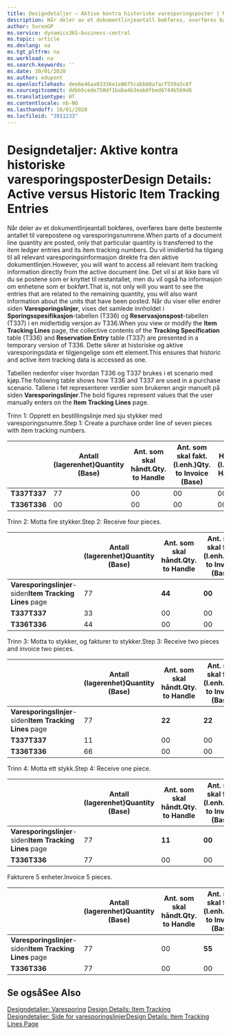 ```yaml
---
title: Designdetaljer – Aktive kontra historiske varesporingsposter | Microsoft-dokumentasjon
description: Når deler av et dokumentlinjeantall bokføres, overføres bare dette bestemte antallet til varepostene og varesporingsnumrene. Du vil imidlertid ha tilgang til all relevant varesporingsinformasjon direkte fra den aktive dokumentlinjen. Det vil si at ikke bare vil du se postene som er knyttet til restantallet, men du vil også ha informasjon om enhetene som er bokført. Når du viser eller endrer siden **Varesporingslinjer**, vises det samlede innholdet i **Sporingsspesifikasjon**-tabellen (T336) og **Reservasjonspost**-tabellen (T337) i en midlertidig versjon av T336. Dette sikrer at historiske og aktive varesporingsdata er tilgjengelige som ett element.
author: SorenGP
ms.service: dynamics365-business-central
ms.topic: article
ms.devlang: na
ms.tgt_pltfrm: na
ms.workload: na
ms.search.keywords: ''
ms.date: 10/01/2020
ms.author: edupont
ms.openlocfilehash: dee6e46aa03336e1e86f5cabbb0afacf559a5c8f
ms.sourcegitcommit: ddbb5cede750df1baba4b3eab8fbed6744b5b9d6
ms.translationtype: HT
ms.contentlocale: nb-NO
ms.lasthandoff: 10/01/2020
ms.locfileid: "3911233"
---
```

# <a name="design-details-active-versus-historic-item-tracking-entries"></a><span data-ttu-id="61164-107">Designdetaljer: Aktive kontra historiske varesporingsposter</span><span class="sxs-lookup"><span data-stu-id="61164-107">Design Details: Active versus Historic Item Tracking Entries</span></span>
<span data-ttu-id="61164-108">Når deler av et dokumentlinjeantall bokføres, overføres bare dette bestemte antallet til varepostene og varesporingsnumrene.</span><span class="sxs-lookup"><span data-stu-id="61164-108">When parts of a document line quantity are posted, only that particular quantity is transferred to the item ledger entries and its item tracking numbers.</span></span> <span data-ttu-id="61164-109">Du vil imidlertid ha tilgang til all relevant varesporingsinformasjon direkte fra den aktive dokumentlinjen.</span><span class="sxs-lookup"><span data-stu-id="61164-109">However, you will want to access all relevant item tracking information directly from the active document line.</span></span> <span data-ttu-id="61164-110">Det vil si at ikke bare vil du se postene som er knyttet til restantallet, men du vil også ha informasjon om enhetene som er bokført.</span><span class="sxs-lookup"><span data-stu-id="61164-110">That is, not only will you want to see the entries that are related to the remaining quantity, you will also want information about the units that have been posted.</span></span> <span data-ttu-id="61164-111">Når du viser eller endrer siden **Varesporingslinjer**, vises det samlede innholdet i **Sporingsspesifikasjon**-tabellen (T336) og **Reservasjonspost**-tabellen (T337) i en midlertidig versjon av T336.</span><span class="sxs-lookup"><span data-stu-id="61164-111">When you view or modify the **Item Tracking Lines** page, the collective contents of the **Tracking Specification** table (T336) and **Reservation Entry** table (T337) are presented in a temporary version of T336.</span></span> <span data-ttu-id="61164-112">Dette sikrer at historiske og aktive varesporingsdata er tilgjengelige som ett element.</span><span class="sxs-lookup"><span data-stu-id="61164-112">This ensures that historic and active item tracking data is accessed as one.</span></span>  

 <span data-ttu-id="61164-113">Tabellen nedenfor viser hvordan T336 og T337 brukes i et scenario med kjøp.</span><span class="sxs-lookup"><span data-stu-id="61164-113">The following table shows how T336 and T337 are used in a purchase scenario.</span></span> <span data-ttu-id="61164-114">Tallene i fet representerer verdier som brukeren angir manuelt på siden **Varesporingslinjer**.</span><span class="sxs-lookup"><span data-stu-id="61164-114">The bold figures represent values that the user manually enters on the **Item Tracking Lines** page.</span></span>  

 <span data-ttu-id="61164-115">Trinn 1: Opprett en bestillingslinje med sju stykker med varesporingsnumre.</span><span class="sxs-lookup"><span data-stu-id="61164-115">Step 1: Create a purchase order line of seven pieces with item tracking numbers.</span></span>  

||<span data-ttu-id="61164-116">**Antall (lagerenhet)**</span><span class="sxs-lookup"><span data-stu-id="61164-116">**Quantity (Base)**</span></span>|<span data-ttu-id="61164-117">**Ant. som skal håndt.**</span><span class="sxs-lookup"><span data-stu-id="61164-117">**Qty. to Handle**</span></span>|<span data-ttu-id="61164-118">**Ant. som skal fakt. (l.enh.)**</span><span class="sxs-lookup"><span data-stu-id="61164-118">**Qty. to Invoice (Base)**</span></span>|<span data-ttu-id="61164-119">**Håndtert antall (l.enh.)**</span><span class="sxs-lookup"><span data-stu-id="61164-119">**Quantity Handled (Base)**</span></span>|<span data-ttu-id="61164-120">**Fakturert antall (l.enh.)**</span><span class="sxs-lookup"><span data-stu-id="61164-120">**Quantity Invoiced (Base)**</span></span>|  
|-|----------------------------------------------|--------------------------------------------|------------------------------------------------------|-------------------------------------------------------|--------------------------------------------------------|  
|<span data-ttu-id="61164-121">**T337**</span><span class="sxs-lookup"><span data-stu-id="61164-121">**T337**</span></span>|<span data-ttu-id="61164-122">7</span><span class="sxs-lookup"><span data-stu-id="61164-122">7</span></span>|<span data-ttu-id="61164-123">0</span><span class="sxs-lookup"><span data-stu-id="61164-123">0</span></span>|<span data-ttu-id="61164-124">0</span><span class="sxs-lookup"><span data-stu-id="61164-124">0</span></span>|<span data-ttu-id="61164-125">0</span><span class="sxs-lookup"><span data-stu-id="61164-125">0</span></span>|<span data-ttu-id="61164-126">0</span><span class="sxs-lookup"><span data-stu-id="61164-126">0</span></span>|  
|<span data-ttu-id="61164-127">**T336**</span><span class="sxs-lookup"><span data-stu-id="61164-127">**T336**</span></span>|<span data-ttu-id="61164-128">0</span><span class="sxs-lookup"><span data-stu-id="61164-128">0</span></span>|<span data-ttu-id="61164-129">0</span><span class="sxs-lookup"><span data-stu-id="61164-129">0</span></span>|<span data-ttu-id="61164-130">0</span><span class="sxs-lookup"><span data-stu-id="61164-130">0</span></span>|<span data-ttu-id="61164-131">0</span><span class="sxs-lookup"><span data-stu-id="61164-131">0</span></span>|<span data-ttu-id="61164-132">0</span><span class="sxs-lookup"><span data-stu-id="61164-132">0</span></span>|  

 <span data-ttu-id="61164-133">Trinn 2: Motta fire stykker.</span><span class="sxs-lookup"><span data-stu-id="61164-133">Step 2: Receive four pieces.</span></span>  

||<span data-ttu-id="61164-134">**Antall (lagerenhet)**</span><span class="sxs-lookup"><span data-stu-id="61164-134">**Quantity (Base)**</span></span>|<span data-ttu-id="61164-135">**Ant. som skal håndt.**</span><span class="sxs-lookup"><span data-stu-id="61164-135">**Qty. to Handle**</span></span>|<span data-ttu-id="61164-136">**Ant. som skal fakt. (l.enh.)**</span><span class="sxs-lookup"><span data-stu-id="61164-136">**Qty. to Invoice (Base)**</span></span>|<span data-ttu-id="61164-137">**Håndtert antall (l.enh.)**</span><span class="sxs-lookup"><span data-stu-id="61164-137">**Quantity Handled (Base)**</span></span>|<span data-ttu-id="61164-138">**Fakturert antall (l.enh.)**</span><span class="sxs-lookup"><span data-stu-id="61164-138">**Quantity Invoiced (Base)**</span></span>|  
|-|----------------------------------------------|--------------------------------------------|------------------------------------------------------|-------------------------------------------------------|--------------------------------------------------------|  
|<span data-ttu-id="61164-139">**Varesporingslinjer**-siden</span><span class="sxs-lookup"><span data-stu-id="61164-139">**Item Tracking Lines** page</span></span>|<span data-ttu-id="61164-140">7</span><span class="sxs-lookup"><span data-stu-id="61164-140">7</span></span>|<span data-ttu-id="61164-141">**4**</span><span class="sxs-lookup"><span data-stu-id="61164-141">**4**</span></span>|<span data-ttu-id="61164-142">**0**</span><span class="sxs-lookup"><span data-stu-id="61164-142">**0**</span></span>|<span data-ttu-id="61164-143">0</span><span class="sxs-lookup"><span data-stu-id="61164-143">0</span></span>|<span data-ttu-id="61164-144">0</span><span class="sxs-lookup"><span data-stu-id="61164-144">0</span></span>|  
|<span data-ttu-id="61164-145">**T337**</span><span class="sxs-lookup"><span data-stu-id="61164-145">**T337**</span></span>|<span data-ttu-id="61164-146">3</span><span class="sxs-lookup"><span data-stu-id="61164-146">3</span></span>|<span data-ttu-id="61164-147">0</span><span class="sxs-lookup"><span data-stu-id="61164-147">0</span></span>|<span data-ttu-id="61164-148">0</span><span class="sxs-lookup"><span data-stu-id="61164-148">0</span></span>|<span data-ttu-id="61164-149">0</span><span class="sxs-lookup"><span data-stu-id="61164-149">0</span></span>|<span data-ttu-id="61164-150">0</span><span class="sxs-lookup"><span data-stu-id="61164-150">0</span></span>|  
|<span data-ttu-id="61164-151">**T336**</span><span class="sxs-lookup"><span data-stu-id="61164-151">**T336**</span></span>|<span data-ttu-id="61164-152">4</span><span class="sxs-lookup"><span data-stu-id="61164-152">4</span></span>|<span data-ttu-id="61164-153">0</span><span class="sxs-lookup"><span data-stu-id="61164-153">0</span></span>|<span data-ttu-id="61164-154">0</span><span class="sxs-lookup"><span data-stu-id="61164-154">0</span></span>|<span data-ttu-id="61164-155">4</span><span class="sxs-lookup"><span data-stu-id="61164-155">4</span></span>|<span data-ttu-id="61164-156">0</span><span class="sxs-lookup"><span data-stu-id="61164-156">0</span></span>|  

 <span data-ttu-id="61164-157">Trinn 3: Motta to stykker, og fakturer to stykker.</span><span class="sxs-lookup"><span data-stu-id="61164-157">Step 3: Receive two pieces and invoice two pieces.</span></span>  

||<span data-ttu-id="61164-158">**Antall (lagerenhet)**</span><span class="sxs-lookup"><span data-stu-id="61164-158">**Quantity (Base)**</span></span>|<span data-ttu-id="61164-159">**Ant. som skal håndt.**</span><span class="sxs-lookup"><span data-stu-id="61164-159">**Qty. to Handle**</span></span>|<span data-ttu-id="61164-160">**Ant. som skal fakt. (l.enh.)**</span><span class="sxs-lookup"><span data-stu-id="61164-160">**Qty. to Invoice (Base)**</span></span>|<span data-ttu-id="61164-161">**Håndtert antall (l.enh.)**</span><span class="sxs-lookup"><span data-stu-id="61164-161">**Quantity Handled (Base)**</span></span>|<span data-ttu-id="61164-162">**Fakturert antall (l.enh.)**</span><span class="sxs-lookup"><span data-stu-id="61164-162">**Quantity Invoiced (Base)**</span></span>|  
|-|----------------------------------------------|--------------------------------------------|------------------------------------------------------|-------------------------------------------------------|--------------------------------------------------------|  
|<span data-ttu-id="61164-163">**Varesporingslinjer**-siden</span><span class="sxs-lookup"><span data-stu-id="61164-163">**Item Tracking Lines** page</span></span>|<span data-ttu-id="61164-164">7</span><span class="sxs-lookup"><span data-stu-id="61164-164">7</span></span>|<span data-ttu-id="61164-165">**2**</span><span class="sxs-lookup"><span data-stu-id="61164-165">**2**</span></span>|<span data-ttu-id="61164-166">**2**</span><span class="sxs-lookup"><span data-stu-id="61164-166">**2**</span></span>|<span data-ttu-id="61164-167">4</span><span class="sxs-lookup"><span data-stu-id="61164-167">4</span></span>|<span data-ttu-id="61164-168">0</span><span class="sxs-lookup"><span data-stu-id="61164-168">0</span></span>|  
|<span data-ttu-id="61164-169">**T337**</span><span class="sxs-lookup"><span data-stu-id="61164-169">**T337**</span></span>|<span data-ttu-id="61164-170">1</span><span class="sxs-lookup"><span data-stu-id="61164-170">1</span></span>|<span data-ttu-id="61164-171">0</span><span class="sxs-lookup"><span data-stu-id="61164-171">0</span></span>|<span data-ttu-id="61164-172">0</span><span class="sxs-lookup"><span data-stu-id="61164-172">0</span></span>|<span data-ttu-id="61164-173">0</span><span class="sxs-lookup"><span data-stu-id="61164-173">0</span></span>|<span data-ttu-id="61164-174">0</span><span class="sxs-lookup"><span data-stu-id="61164-174">0</span></span>|  
|<span data-ttu-id="61164-175">**T336**</span><span class="sxs-lookup"><span data-stu-id="61164-175">**T336**</span></span>|<span data-ttu-id="61164-176">6</span><span class="sxs-lookup"><span data-stu-id="61164-176">6</span></span>|<span data-ttu-id="61164-177">0</span><span class="sxs-lookup"><span data-stu-id="61164-177">0</span></span>|<span data-ttu-id="61164-178">0</span><span class="sxs-lookup"><span data-stu-id="61164-178">0</span></span>|<span data-ttu-id="61164-179">6</span><span class="sxs-lookup"><span data-stu-id="61164-179">6</span></span>|<span data-ttu-id="61164-180">2</span><span class="sxs-lookup"><span data-stu-id="61164-180">2</span></span>|  

 <span data-ttu-id="61164-181">Trinn 4: Motta ett stykk.</span><span class="sxs-lookup"><span data-stu-id="61164-181">Step 4: Receive one piece.</span></span>  

||<span data-ttu-id="61164-182">**Antall (lagerenhet)**</span><span class="sxs-lookup"><span data-stu-id="61164-182">**Quantity (Base)**</span></span>|<span data-ttu-id="61164-183">**Ant. som skal håndt.**</span><span class="sxs-lookup"><span data-stu-id="61164-183">**Qty. to Handle**</span></span>|<span data-ttu-id="61164-184">**Ant. som skal fakt. (l.enh.)**</span><span class="sxs-lookup"><span data-stu-id="61164-184">**Qty. to Invoice (Base)**</span></span>|<span data-ttu-id="61164-185">**Håndtert antall (l.enh.)**</span><span class="sxs-lookup"><span data-stu-id="61164-185">**Quantity Handled (Base)**</span></span>|<span data-ttu-id="61164-186">**Fakturert antall (l.enh.)**</span><span class="sxs-lookup"><span data-stu-id="61164-186">**Quantity Invoiced (Base)**</span></span>|  
|-|----------------------------------------------|--------------------------------------------|------------------------------------------------------|-------------------------------------------------------|--------------------------------------------------------|  
|<span data-ttu-id="61164-187">**Varesporingslinjer**-siden</span><span class="sxs-lookup"><span data-stu-id="61164-187">**Item Tracking Lines** page</span></span>|<span data-ttu-id="61164-188">7</span><span class="sxs-lookup"><span data-stu-id="61164-188">7</span></span>|<span data-ttu-id="61164-189">**1**</span><span class="sxs-lookup"><span data-stu-id="61164-189">**1**</span></span>|<span data-ttu-id="61164-190">**0**</span><span class="sxs-lookup"><span data-stu-id="61164-190">**0**</span></span>|<span data-ttu-id="61164-191">6</span><span class="sxs-lookup"><span data-stu-id="61164-191">6</span></span>|<span data-ttu-id="61164-192">2</span><span class="sxs-lookup"><span data-stu-id="61164-192">2</span></span>|  
|<span data-ttu-id="61164-193">**T336**</span><span class="sxs-lookup"><span data-stu-id="61164-193">**T336**</span></span>|<span data-ttu-id="61164-194">7</span><span class="sxs-lookup"><span data-stu-id="61164-194">7</span></span>|<span data-ttu-id="61164-195">0</span><span class="sxs-lookup"><span data-stu-id="61164-195">0</span></span>|<span data-ttu-id="61164-196">0</span><span class="sxs-lookup"><span data-stu-id="61164-196">0</span></span>|<span data-ttu-id="61164-197">7</span><span class="sxs-lookup"><span data-stu-id="61164-197">7</span></span>|<span data-ttu-id="61164-198">2</span><span class="sxs-lookup"><span data-stu-id="61164-198">2</span></span>|  

 <span data-ttu-id="61164-199">Fakturere 5 enheter.</span><span class="sxs-lookup"><span data-stu-id="61164-199">Invoice 5 pieces.</span></span>  

||<span data-ttu-id="61164-200">**Antall (lagerenhet)**</span><span class="sxs-lookup"><span data-stu-id="61164-200">**Quantity (Base)**</span></span>|<span data-ttu-id="61164-201">**Ant. som skal håndt.**</span><span class="sxs-lookup"><span data-stu-id="61164-201">**Qty. to Handle**</span></span>|<span data-ttu-id="61164-202">**Ant. som skal fakt. (l.enh.)**</span><span class="sxs-lookup"><span data-stu-id="61164-202">**Qty. to Invoice (Base)**</span></span>|<span data-ttu-id="61164-203">**Håndtert antall (l.enh.)**</span><span class="sxs-lookup"><span data-stu-id="61164-203">**Quantity Handled (Base)**</span></span>|<span data-ttu-id="61164-204">**Fakturert antall (l.enh.)**</span><span class="sxs-lookup"><span data-stu-id="61164-204">**Quantity Invoiced (Base)**</span></span>|  
|-|----------------------------------------------|--------------------------------------------|------------------------------------------------------|-------------------------------------------------------|--------------------------------------------------------|  
|<span data-ttu-id="61164-205">**Varesporingslinjer**-siden</span><span class="sxs-lookup"><span data-stu-id="61164-205">**Item Tracking Lines** page</span></span>|<span data-ttu-id="61164-206">7</span><span class="sxs-lookup"><span data-stu-id="61164-206">7</span></span>|<span data-ttu-id="61164-207">0</span><span class="sxs-lookup"><span data-stu-id="61164-207">0</span></span>|<span data-ttu-id="61164-208">**5**</span><span class="sxs-lookup"><span data-stu-id="61164-208">**5**</span></span>|<span data-ttu-id="61164-209">7</span><span class="sxs-lookup"><span data-stu-id="61164-209">7</span></span>|<span data-ttu-id="61164-210">2</span><span class="sxs-lookup"><span data-stu-id="61164-210">2</span></span>|  
|<span data-ttu-id="61164-211">**T336**</span><span class="sxs-lookup"><span data-stu-id="61164-211">**T336**</span></span>|<span data-ttu-id="61164-212">7</span><span class="sxs-lookup"><span data-stu-id="61164-212">7</span></span>|<span data-ttu-id="61164-213">0</span><span class="sxs-lookup"><span data-stu-id="61164-213">0</span></span>|<span data-ttu-id="61164-214">0</span><span class="sxs-lookup"><span data-stu-id="61164-214">0</span></span>|<span data-ttu-id="61164-215">7</span><span class="sxs-lookup"><span data-stu-id="61164-215">7</span></span>|<span data-ttu-id="61164-216">7</span><span class="sxs-lookup"><span data-stu-id="61164-216">7</span></span>|  

## <a name="see-also"></a><span data-ttu-id="61164-217">Se også</span><span class="sxs-lookup"><span data-stu-id="61164-217">See Also</span></span>  
 <span data-ttu-id="61164-218">[Designdetaljer: Varesporing](design-details-item-tracking.md) </span><span class="sxs-lookup"><span data-stu-id="61164-218">[Design Details: Item Tracking](design-details-item-tracking.md) </span></span>  
 [<span data-ttu-id="61164-219">Designdetaljer: Side for varesporingslinjer</span><span class="sxs-lookup"><span data-stu-id="61164-219">Design Details: Item Tracking Lines Page</span></span>](design-details-item-tracking-lines-window.md)
